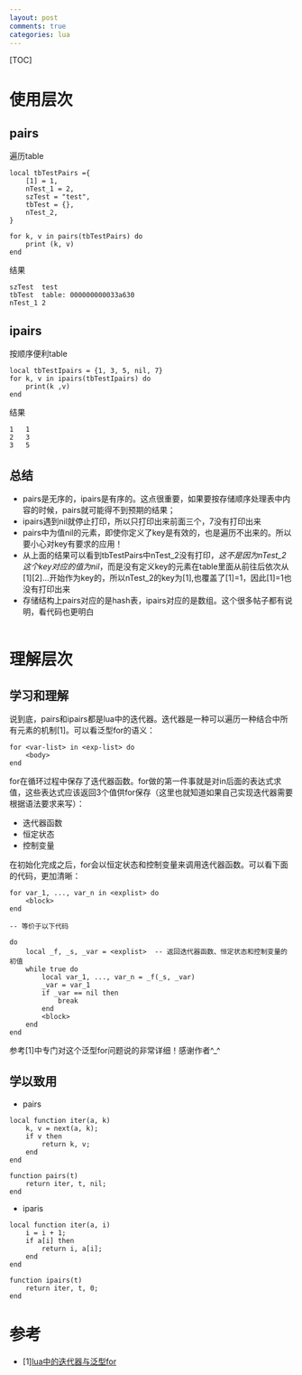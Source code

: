 ```yaml
---
layout: post
comments: true
categories: lua
---
```

[TOC]

# 使用层次

## pairs

遍历table

```
local tbTestPairs ={
	[1] = 1,
	nTest_1 = 2,
	szTest = "test",
	tbTest = {},
	nTest_2,
}

for k, v in pairs(tbTestPairs) do
	print (k, v)
end
```

结果

```
szTest	test
tbTest	table: 000000000033a630
nTest_1	2
```


## ipairs
按顺序便利table

```
local tbTestIpairs = {1, 3, 5, nil, 7}
for k, v in ipairs(tbTestIpairs) do
	print(k ,v)
end
```

结果

```
1	1
2	3
3	5
```

## 总结

* pairs是无序的，ipairs是有序的。这点很重要，如果要按存储顺序处理表中内容的时候，pairs就可能得不到预期的结果；
* ipairs遇到nil就停止打印，所以只打印出来前面三个，7没有打印出来
* pairs中为值nil的元素，即使你定义了key是有效的，也是遍历不出来的。所以要小心对key有要求的应用！
* 从上面的结果可以看到tbTestPairs中nTest_2没有打印，*这不是因为nTest_2这个key对应的值为nil*，而是没有定义key的元素在table里面从前往后依次从[1][2]...开始作为key的，所以nTest_2的key为[1],也覆盖了[1]=1，因此[1]=1也没有打印出来
* 存储结构上pairs对应的是hash表，ipairs对应的是数组。这个很多帖子都有说明，看代码也更明白

```
```

# 理解层次

## 学习和理解

说到底，pairs和ipairs都是lua中的迭代器。迭代器是一种可以遍历一种结合中所有元素的机制[1]。可以看泛型for的语义：

```
for <var-list> in <exp-list> do
	<body>
end
```

for在循环过程中保存了迭代器函数。for做的第一件事就是对in后面的表达式求值，这些表达式应该返回3个值供for保存（这里也就知道如果自己实现迭代器需要根据语法要求来写）：

* 迭代器函数
* 恒定状态
* 控制变量

在初始化完成之后，for会以恒定状态和控制变量来调用迭代器函数。可以看下面的代码，更加清晰：

```
for var_1, ..., var_n in <explist> do 
	<block>
end

-- 等价于以下代码

do
	local _f, _s, _var = <explist>	-- 返回迭代器函数、恒定状态和控制变量的初值
	while true do
		local var_1, ..., var_n = _f(_s, _var)
		_var = var_1
		if _var == nil then
			break
		end
		<block>
	end
end
```

参考[1]中专门对这个泛型for问题说的非常详细！感谢作者^_^

## 学以致用

* pairs

```
local function iter(a, k)
	k, v = next(a, k);
	if v then
		return k, v;
	end
end

function pairs(t)
	return iter, t, nil;
end
```

* iparis

```
local function iter(a, i)
	i = i + 1;
	if a[i] then
		return i, a[i];
	end
end

function ipairs(t)
	return iter, t, 0;
end
```

# 参考

* [1][lua中的迭代器与泛型for](http://www.jellythink.com/archives/506)
